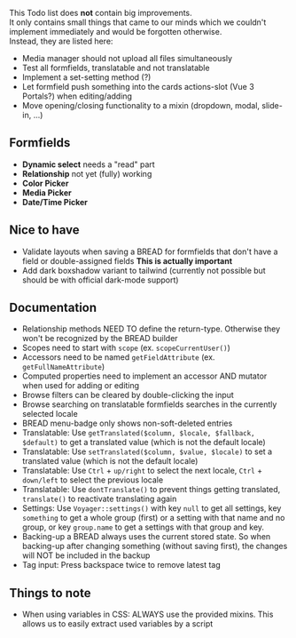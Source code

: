 This Todo list does **not** contain big improvements.  
It only contains small things that came to our minds which we couldn't implement immediately and would be forgotten otherwise.  
Instead, they are listed here:

- Media manager should not upload all files simultaneously
- Test all formfields, translatable and not translatable
- Implement a set-setting method (?)
- Let formfield push something into the cards actions-slot (Vue 3 Portals?) when editing/adding
- Move opening/closing functionality to a mixin (dropdown, modal, slide-in, ...)

## Formfields
- **Dynamic select** needs a "read" part
- **Relationship** not yet (fully) working
- **Color Picker**
- **Media Picker**
- **Date/Time Picker**

## Nice to have
- Validate layouts when saving a BREAD for formfields that don't have a field or double-assigned fields **This is actually important**
- Add dark boxshadow variant to tailwind (currently not possible but should be with official dark-mode support)

## Documentation
- Relationship methods NEED TO define the return-type. Otherwise they won't be recognized by the BREAD builder
- Scopes need to start with `scope` (ex. `scopeCurrentUser()`)
- Accessors need to be named `getFieldAttribute` (ex. `getFullNameAttribute`)
- Computed properties need to implement an accessor AND mutator when used for adding or editing
- Browse filters can be cleared by double-clicking the input
- Browse searching on translatable formfields searches in the currently selected locale
- BREAD menu-badge only shows non-soft-deleted entries
- Translatable: Use `getTranslated($column, $locale, $fallback, $default)` to get a translated value (which is not the default locale)
- Translatable: Use `setTranslated($column, $value, $locale)` to set a translated value (which is not the default locale)
- Translatable: Use `Ctrl` + `up/right` to select the next locale, `Ctrl` + `down/left` to select the previous locale
- Translatable: Use `dontTranslate()` to prevent things getting translated, `translate()` to reactivate translating again
- Settings: Use `Voyager::settings()` with key `null` to get all settings, key `something` to get a whole group (first) or a setting with that name and no group, or key `group.name` to get a settings with that group and key.
- Backing-up a BREAD always uses the current stored state. So when backing-up after changing something (without saving first), the changes will NOT be included in the backup
- Tag input: Press backspace twice to remove latest tag

## Things to note
- When using variables in CSS: ALWAYS use the provided mixins. This allows us to easily extract used variables by a script